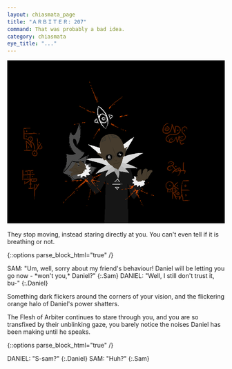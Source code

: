 ```yaml
---
layout: chiasmata_page
title: "ＡＲＢＩＴＥＲ: 207"
command: That was probably a bad idea.
category: chiasmata
eye_title: "..."
---
```


![207](/chiasmata/images/narrative/206.gif)

They stop moving, instead staring directly at you. You can't even tell if it is breathing or not.

{::options parse_block_html="true" /}
<div class="dialogue">
SAM: "Um, well, sorry about my friend's behaviour! Daniel will be letting you go now - *won't you,* Daniel?" 
{:.Sam}
DANIEL: "Well, I still don't trust it, bu-" 
{:.Daniel}
</div>

Something dark flickers around the corners of your vision, and the flickering orange halo of Daniel's power shatters.

The Flesh of Arbiter continues to stare through you, and you are so transfixed by their unblinking gaze, you barely notice the noises Daniel has been making until he speaks.

{::options parse_block_html="true" /}
<div class="dialogue">
DANIEL: "S-sam?" 
{:.Daniel}
SAM: "Huh?" 
{:.Sam}
</div>